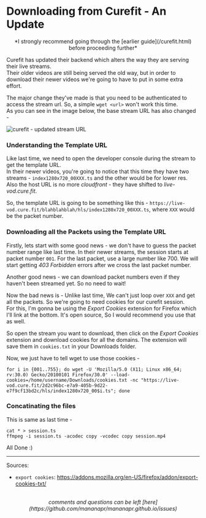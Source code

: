 # Downloading from Curefit - An Update

<center>
*I strongly recommend going through the [earlier guide](/curefit.html) before proceeding further*
</center>

Curefit has updated their backend which alters the way they are serving their live streams.
<br>
Their older videos are still being served the old way, but in order to download their newer videos we're going to have to put in some extra effort.

The major change they've made is that you need to be authenticated to access the stream url. So, a simple `wget <url>` won't work this time.
<br>
As you can see in the image below, the base stream URL has also changed -

<picture>
  <img src="/images/curefit_update.png" alt="curefit - updated stream URL">
</picture>

### Understanding the Template URL

Like last time, we need to open the developer console during the stream to get the template URL.
<br>
In their newer videos, you're going to notice that this time they have two streams - `index1280x720_00XXX.ts` and the other would be for lower res.
<br>
Also the host URL is no more *cloudfront* - they have shifted to *live-vod.cure.fit*.

So, the template URL is going to be something like this - `https://live-vod.cure.fit/blahblahblah/hls/index1280x720_00XXX.ts`, where `XXX` would be the packet number.

### Downloading all the Packets using the Template URL

Firstly, lets start with some good news - we don't have to guess the packet number range like last time. In their newer streams, the session starts at packet number `001`.
For the last packet, use a large number like 700. We will start getting *403 Forbidden* errors after we cross the last packet number.

Another good news - we can download packet numbers even if they haven't been streamed yet. So no need to wait!

Now the bad news is - Unlike last time, We can't just loop over `XXX` and get all the packets. So we're going to need cookies for our curefit session.
<br>
For this, I'm gonna be using the *Export Cookies* extension for Firefox which I'll link at the bottom. It's open source, So I would recommend you use that as well.

So open the stream you want to download, then click on the *Export Cookies* extension and download cookies for all the domains. The extension will save them in `cookies.txt` in your Downloads folder.

Now, we just have to tell wget to use those cookies -
```
for i in {001..755}; do wget -U 'Mozilla/5.0 (X11; Linux x86_64; rv:30.0) Gecko/20100101 Firefox/30.0' --load-cookies=/home/username/Downloads/cookies.txt -nc "https://live-vod.cure.fit/2d2c96bc-e7a9-405b-9d22-e7f9cf13bd2c/hls/index1280x720_00$i.ts"; done
```

### Concatinating the files

This is same as last time -
```
cat * > session.ts
ffmpeg -i session.ts -acodec copy -vcodec copy session.mp4
```

All Done :)

---

Sources:

- `export cookies`: <https://addons.mozilla.org/en-US/firefox/addon/export-cookies-txt/>

<br>
<center><i>
comments and questions can be left [here](https://github.com/mananapr/mananapr.github.io/issues)
</i></center>
